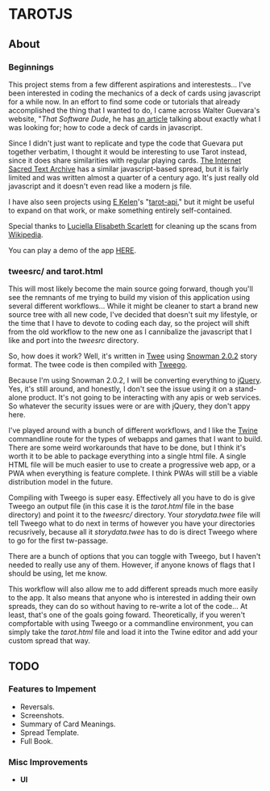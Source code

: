 # TAROTJS

## About

### Beginnings

This project stems from a few different aspirations and interestests... I've been interested in coding the mechanics of a deck of cards using javascript for a while now. In an effort to find some code or tutorials that already accomplished the thing that I wanted to do, I came across Walter Guevara's website, "*That Software Dude*, he has [an article](https://www.thatsoftwaredude.com/content/6196/coding-a-card-deck-in-javascript) talking about exactly what I was looking for; how to code a deck of cards in javascript.

Since I didn't just want to replicate and type the code that Guevara put together verbatim, I thought it would be interesting to use Tarot instead, since it does share similarities with regular playing cards. [The Internet Sacred Text Archive](https://www.sacred-texts.com/tarot/pkt/tarot0.htm) has a similar javascript-based spread, but it is fairly limited and was written almost a quarter of a century ago. It's just really old javascript and it doesn't even read like a modern js file.

I have also seen projects using [E Kelen](https://github.com/ekelen)'s "[tarot-api](https://github.com/ekelen/tarot-api)," but it might be useful to expand on that work, or make something entirely self-contained.

Special thanks to [Luciella Elisabeth Scarlett](https://luciellaes.itch.io/rider-waite-smith-tarot-cards-cc0) for cleaning up the scans from [Wikipedia](https://en.wikipedia.org/wiki/Rider%E2%80%93Waite_Tarot).

You can play a demo of the app [HERE](https://berkough.itch.io/tarotjs).

### tweesrc/ and tarot.html

This will most likely become the main source going forward, though you'll see the remnants of me trying to build my vision of this application using several different workflows... While it might be cleaner to start a brand new source tree with all new code, I've decided that doesn't suit my lifestyle, or the time that I have to devote to coding each day, so the project will shift from the old workflow to the new one as I cannibalize the javascript that I like and port into the *tweesrc* directory.

So, how does it work? Well, it's written in [Twee](https://twinery.org/cookbook/terms/terms_twee.html) using [Snowman 2.0.2](https://videlais.github.io/snowman/#/) story format. The twee code is then compiled with [Tweego](https://www.motoslave.net/tweego/).

Because I'm using Snowman 2.0.2, I will be converting everything to [jQuery](https://jquery.com/). Yes, it's still around, and honestly, I don't see the issue using it on a stand-alone product. It's not going to be interacting with any apis or web services. So whatever the security issues were or are with jQuery, they don't appy here.

I've played around with a bunch of different workflows, and I like the [Twine](https://twinery.org) commandline route for the types of webapps and games that I want to build. There are some weird workarounds that have to be done, but I think it's worth it to be able to package everything into a single html file. A single HTML file will be much easier to use to create a progressive web app, or a PWA when everything is feature complete. I think PWAs will still be a viable distribution model in the future.

Compiling with Tweego is super easy. Effectively all you have to do is give Tweego an output file (in this case it is the *tarot.html* file in the base directory) and point it to the *tweesrc/* directory. Your *storydata.twee* file will tell Tweego what to do next in terms of however you have your directories recusrively, because all it *storydata.twee* has to do is direct Tweego where to go for the first tw-passage.

There are a bunch of options that you can toggle with Tweego, but I haven't needed to really use any of them. However, if anyone knows of flags that I should be using, let me know.

This workflow will also allow me to add different spreads much more easily to the app. It also means that anyone who is interested in adding their own spreads, they can do so without having to re-write a lot of the code... At least, that's one of the goals going foward. Theoretically, if you weren't compfortable with using Tweego or a commandline environment, you can simply take the *tarot.html* file and load it into the Twine editor and add your custom spread that way.

## TODO

### Features to Impement

- Reversals.
- Screenshots.
- Summary of Card Meanings.
- Spread Template.
- Full Book.

### Misc Improvements

- **UI**
